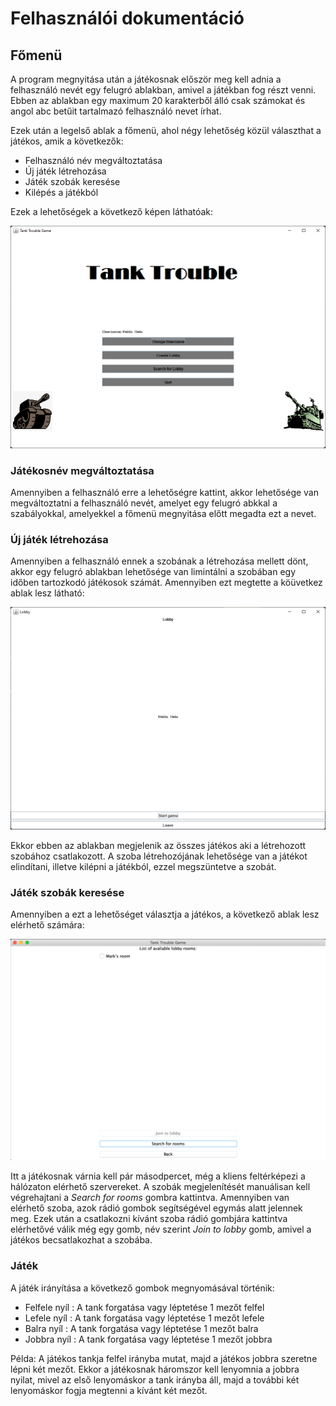 # Felhasználói dokumentáció

## Főmenü


A program megnyitása után a játékosnak először meg kell adnia a felhasználó nevét egy felugró ablakban, amivel a játékban fog részt venni. Ebben az ablakban egy maximum 20 karakterből álló csak számokat és angol abc betűit tartalmazó felhasználó nevet írhat. 

Ezek után a legelső ablak a főmenü, ahol négy lehetőség közül választhat a játékos, amik a következők:
- Felhasználó név megváltoztatása
- Új játék létrehozása
- Játék szobák keresése
- Kilépés a játékból

Ezek a lehetőségek a következő képen láthatóak:

![](2022-05-26-17-00-35.png)

### Játékosnév megváltoztatása

Amennyiben a felhasználó erre a lehetőségre kattint, akkor lehetősége van megváltoztatni a felhasználó nevét, amelyet egy felugró abkkal a szabályokkal, amelyekkel a főmenü megnyitása előtt megadta ezt a nevet.

### Új játék létrehozása

Amennyiben a felhasználó ennek a szobának a létrehozása mellett dönt, akkor egy felugró ablakban lehetősége van limintálni a szobában egy időben tartozkodó játékosok számát. Amennyiben ezt megtette a köüvetkez ablak lesz látható:

![](2022-05-26-17-01-01.png)

Ekkor ebben az ablakban megjelenik az összes játékos aki a létrehozott szobához csatlakozott. A szoba létrehozójának lehetősége van a játékot elindítani, illetve kilépni a játékból, ezzel megszüntetve a szobát.

### Játék szobák keresése

Amennyiben a ezt a lehetőséget választja a játékos, a következő ablak lesz elérhető számára:

![](2022-05-26-18-00-31.png)

Itt a játékosnak várnia kell pár másodpercet, még a kliens feltérképezi a hálózaton elérhető szervereket. A szobák megjelenítését manuálisan kell végrehajtani a *Search for rooms* gombra kattintva. Amennyiben van elérhető szoba, azok rádió gombok segítségével egymás alatt jelennek meg. Ezek után a csatlakozni kívánt szoba rádió gombjára kattintva elérhetővé válik még egy gomb, név szerint  *Join to lobby* gomb, amivel a játékos becsatlakozhat a szobába.

### Játék

A játék irányítása a következő gombok megnyomásával történik:

- Felfele nyíl : A tank forgatása vagy léptetése 1 mezőt felfel
- Lefele nyíl : A tank forgatása vagy léptetése 1 mezőt lefele
- Balra nyíl : A tank forgatása vagy léptetése 1 mezőt balra
- Jobbra nyíl : A tank forgatása vagy léptetése 1 mezőt jobbra

Példa: A játékos tankja felfel irányba mutat, majd a játékos jobbra szeretne lépni két mezőt. Ekkor a játékosnak háromszor kell lenyomnia a jobbra nyilat, mivel az első lenyomáskor a tank irányba áll, majd a további két lenyomáskor fogja megtenni a kívánt két mezőt.